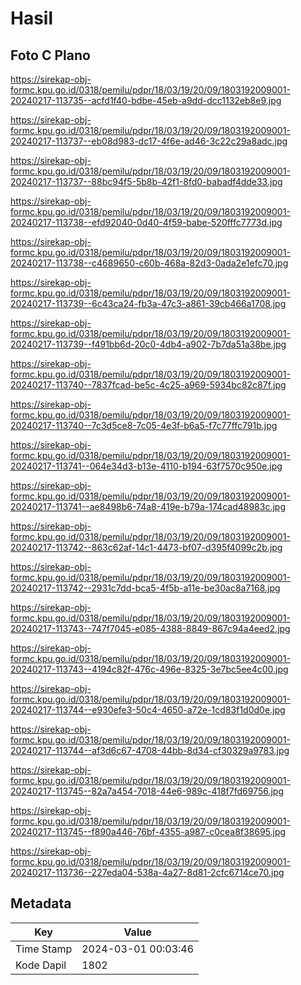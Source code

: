 # Hasil

## Foto C Plano

https://sirekap-obj-formc.kpu.go.id/0318/pemilu/pdpr/18/03/19/20/09/1803192009001-20240217-113735--acfd1f40-bdbe-45eb-a9dd-dcc1132eb8e9.jpg

https://sirekap-obj-formc.kpu.go.id/0318/pemilu/pdpr/18/03/19/20/09/1803192009001-20240217-113737--eb08d983-dc17-4f6e-ad46-3c22c29a8adc.jpg

https://sirekap-obj-formc.kpu.go.id/0318/pemilu/pdpr/18/03/19/20/09/1803192009001-20240217-113737--88bc94f5-5b8b-42f1-8fd0-babadf4dde33.jpg

https://sirekap-obj-formc.kpu.go.id/0318/pemilu/pdpr/18/03/19/20/09/1803192009001-20240217-113738--efd92040-0d40-4f59-babe-520fffc7773d.jpg

https://sirekap-obj-formc.kpu.go.id/0318/pemilu/pdpr/18/03/19/20/09/1803192009001-20240217-113738--c4689650-c60b-468a-82d3-0ada2e1efc70.jpg

https://sirekap-obj-formc.kpu.go.id/0318/pemilu/pdpr/18/03/19/20/09/1803192009001-20240217-113739--6c43ca24-fb3a-47c3-a861-39cb466a1708.jpg

https://sirekap-obj-formc.kpu.go.id/0318/pemilu/pdpr/18/03/19/20/09/1803192009001-20240217-113739--f491bb6d-20c0-4db4-a902-7b7da51a38be.jpg

https://sirekap-obj-formc.kpu.go.id/0318/pemilu/pdpr/18/03/19/20/09/1803192009001-20240217-113740--7837fcad-be5c-4c25-a969-5934bc82c87f.jpg

https://sirekap-obj-formc.kpu.go.id/0318/pemilu/pdpr/18/03/19/20/09/1803192009001-20240217-113740--7c3d5ce8-7c05-4e3f-b6a5-f7c77ffc791b.jpg

https://sirekap-obj-formc.kpu.go.id/0318/pemilu/pdpr/18/03/19/20/09/1803192009001-20240217-113741--064e34d3-b13e-4110-b194-63f7570c950e.jpg

https://sirekap-obj-formc.kpu.go.id/0318/pemilu/pdpr/18/03/19/20/09/1803192009001-20240217-113741--ae8498b6-74a8-419e-b79a-174cad48983c.jpg

https://sirekap-obj-formc.kpu.go.id/0318/pemilu/pdpr/18/03/19/20/09/1803192009001-20240217-113742--863c62af-14c1-4473-bf07-d395f4099c2b.jpg

https://sirekap-obj-formc.kpu.go.id/0318/pemilu/pdpr/18/03/19/20/09/1803192009001-20240217-113742--2931c7dd-bca5-4f5b-a11e-be30ac8a7168.jpg

https://sirekap-obj-formc.kpu.go.id/0318/pemilu/pdpr/18/03/19/20/09/1803192009001-20240217-113743--747f7045-e085-4388-8849-867c94a4eed2.jpg

https://sirekap-obj-formc.kpu.go.id/0318/pemilu/pdpr/18/03/19/20/09/1803192009001-20240217-113743--4194c82f-476c-496e-8325-3e7bc5ee4c00.jpg

https://sirekap-obj-formc.kpu.go.id/0318/pemilu/pdpr/18/03/19/20/09/1803192009001-20240217-113744--e930efe3-50c4-4650-a72e-1cd83f1d0d0e.jpg

https://sirekap-obj-formc.kpu.go.id/0318/pemilu/pdpr/18/03/19/20/09/1803192009001-20240217-113744--af3d6c67-4708-44bb-8d34-cf30329a9783.jpg

https://sirekap-obj-formc.kpu.go.id/0318/pemilu/pdpr/18/03/19/20/09/1803192009001-20240217-113745--82a7a454-7018-44e6-989c-418f7fd69756.jpg

https://sirekap-obj-formc.kpu.go.id/0318/pemilu/pdpr/18/03/19/20/09/1803192009001-20240217-113745--f890a446-76bf-4355-a987-c0cea8f38695.jpg

https://sirekap-obj-formc.kpu.go.id/0318/pemilu/pdpr/18/03/19/20/09/1803192009001-20240217-113736--227eda04-538a-4a27-8d81-2cfc6714ce70.jpg


## Metadata

| Key        | Value               |
| ---------- | ------------------- |
| Time Stamp | 2024-03-01 00:03:46 |
| Kode Dapil | 1802                |



